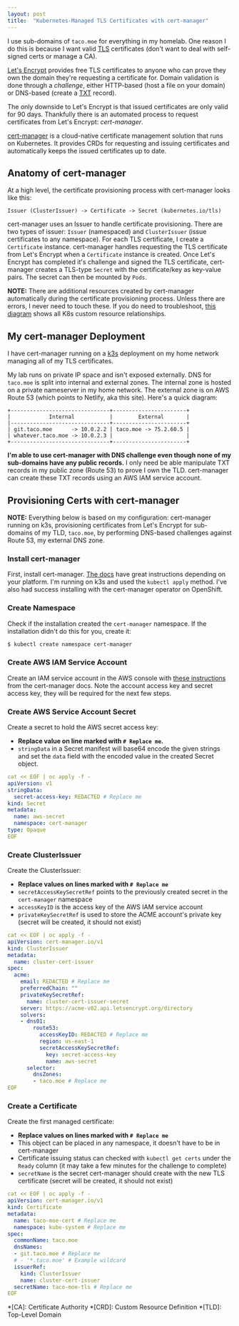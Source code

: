 ```yaml
---
layout: post
title:  "Kubernetes-Managed TLS Certificates with cert-manager"
---
```


I use sub-domains of `taco.moe` for everything in my homelab. One reason I do this is because I want valid [TLS](https://en.wikipedia.org/wiki/Public_key_certificate) certificates (don't want to deal with self-signed certs or manage a CA).

[Let's Encrypt](https://letsencrypt.org) provides free TLS certificates to anyone who can prove they own the domain they're requesting a certificate for. Domain validation is done through a *challenge*, either HTTP-based (host a file on your domain) or DNS-based (create a [TXT](https://en.wikipedia.org/wiki/TXT_record) record).

The only downside to Let's Encrypt is that issued certificates are only valid for 90 days. Thankfully there is an automated process to request certificates from Let's Encrypt: *cert-manager*.

[cert-manager](https://cert-manager.io) is a cloud-native certificate management solution that runs on Kubernetes. It provides CRDs for requesting and issuing certificates and automatically keeps the issued certificates up to date.

## Anatomy of cert-manager

At a high level, the certificate provisioning process with cert-manager looks like this:

```
Issuer (ClusterIssuer) -> Certificate -> Secret (kubernetes.io/tls)
```

cert-manager uses an Issuer to handle certificate provisioning. There are two types of issuer: `Issuer` (namespaced) and `ClusterIssuer` (issue certificates to any namespace). For each TLS certificate, I create a `Certificate` instance. cert-manager handles requesting the TLS certificate from Let's Encrypt when a `Certificate` instance is created. Once Let's Encrypt has completed it's challenge and signed the TLS certificate, cert-manager creates a TLS-type `Secret` with the certificate/key as key-value pairs. The secret can then be mounted by `Pods`.

**NOTE:** There are additional resources created by cert-manager automatically during the certificate provisioning process. Unless there are errors, I never need to touch these. If you do need to troubleshoot, [this diagram](https://cert-manager.io/docs/concepts/certificate/#certificate-lifecycle) shows all K8s custom resource relationships.

## My cert-manager Deployment

I have cert-manager running on a [k3s](https://k3s.io) deployment on my home network managing all of my TLS certificates.

My lab runs on private IP space and isn't exposed externally. DNS for `taco.moe` is split into internal and external zones. The internal zone is hosted on a private nameserver in my home network. The external zone is on AWS Route 53 (which points to Netlify, aka this site). Here's a quick diagram:

```text
+-------------------------------+-----------------------+
|            Internal           |        External       |
|-------------------------------+-----------------------+
| git.taco.moe      -> 10.0.2.2 | taco.moe -> 75.2.60.5 |
| whatever.taco.moe -> 10.0.2.3 |                       |
+-------------------------------+-----------------------+
```

**I'm able to use cert-manager with DNS challenge even though none of my sub-domains have any public records.** I only need be able manipulate TXT records in my public zone (Route 53) to prove I own the TLD. cert-manager can create these TXT records using an AWS IAM service account.

## Provisioning Certs with cert-manager

**NOTE:** Everything below is based on my configuration: cert-manager running on k3s, provisioning certificates from Let's Encrypt for sub-domains of my TLD, `taco.moe`, by performing DNS-based challenges against Route 53, my external DNS zone.

### Install cert-manager

First, install cert-manager. [The docs](https://cert-manager.io/docs/installation/) have great instructions depending on your platform. I'm running on k3s and used the `kubectl apply` method. I've also had success installing with the cert-manager operator on OpenShift.

### Create Namespace

Check if the installation created the `cert-manager` namespace. If the installation didn't do this for you, create it:

```bash
$ kubectl create namespace cert-manager
```

### Create AWS IAM Service Account

Create an IAM service account in the AWS console with [these instructions](https://cert-manager.io/docs/configuration/acme/dns01/route53/) from the cert-manager docs. Note the account access key and secret access key, they will be required for the next few steps.

### Create AWS Service Account Secret

Create a secret to hold the AWS secret access key:

* **Replace value on line marked with `# Replace me`.**
* `stringData` in a Secret manifest will base64 encode the given strings and set the `data` field with the encoded value in the created Secret object.

```yaml
cat << EOF | oc apply -f -
apiVersion: v1
stringData:
  secret-access-key: REDACTED # Replace me
kind: Secret
metadata:
  name: aws-secret
  namespace: cert-manager
type: Opaque
EOF
```

### Create ClusterIssuer

Create the ClusterIssuer:

* **Replace values on lines marked with `# Replace me`**
* `secretAccessKeySecretRef` points to the previously created secret in the `cert-manager` namespace
* `accessKeyID` is the access key of the AWS IAM service account
* `privateKeySecretRef` is used to store the ACME account's private key (secret will be created, it should not exist)

```yaml
cat << EOF | oc apply -f -
apiVersion: cert-manager.io/v1
kind: ClusterIssuer
metadata:
  name: cluster-cert-issuer
spec:
  acme:
    email: REDACTED # Replace me
    preferredChain: ""
    privateKeySecretRef:
      name: cluster-cert-issuer-secret
    server: https://acme-v02.api.letsencrypt.org/directory
    solvers:
    - dns01:
        route53:
          accessKeyID: REDACTED # Replace me
          region: us-east-1
          secretAccessKeySecretRef:
            key: secret-access-key
            name: aws-secret
      selector:
        dnsZones:
        - taco.moe # Replace me
EOF
```

### Create a Certificate

Create the first managed certificate:

* **Replace values on lines marked with `# Replace me`**
* This object can be placed in any namespace, it doesn't have to be in cert-manager
* Certificate issuing status can checked with `kubectl get certs` under the `Ready` column (it may take a few minutes for the challenge to complete)
* `secretName` is the secret cert-manager should create with the new TLS certificate (secret will be created, it should not exist)

```yaml
cat << EOF | oc apply -f -
apiVersion: cert-manager.io/v1
kind: Certificate
metadata:
  name: taco-moe-cert # Replace me
  namespace: kube-system # Replace me
spec:
  commonName: taco.moe
  dnsNames:
  - git.taco.moe # Replace me
  # - '*.taco.moe' # Example wildcard
  issuerRef:
    kind: ClusterIssuer
    name: cluster-cert-issuer
  secretName: taco-moe-tls # Replace me
EOF
```

*[CA]: Certificate Authority
*[CRD]: Custom Resource Definition
*[TLD]: Top-Level Domain
